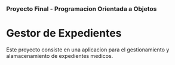 ### Proyecto Final - Programacion Orientada a Objetos
# Gestor de Expedientes

Este proyecto consiste en una aplicacion para el gestionamiento y alamacenamiento de expedientes medicos.

